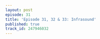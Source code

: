 ```yaml
---
layout: post
episode: 31
title: 'Episode 31, 32 & 33: Infrasound'
published: true
track_id: 247946032
---
```

<div class='list post-player' track='{{page.track_id}}'></div>